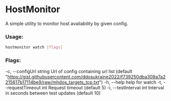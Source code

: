 # HostMonitor

A simple utility to monitor host availability by given config.

### Usage:

```bash
hostmonitor watch [flags]
```

### Flags:

-c, --configUrl string Url of config containing url list (default "https://gist.githubusercontent.com/ddosukraine2022/f739250dba308a7a2215617b17114be9/raw/mhdos_targets_tcp.txt")
-h, --help help for watch
-t, --requestTimeout int Request timeout (default 5)
-i, --testInterval int Interval in seconds between test updates (default 10)
